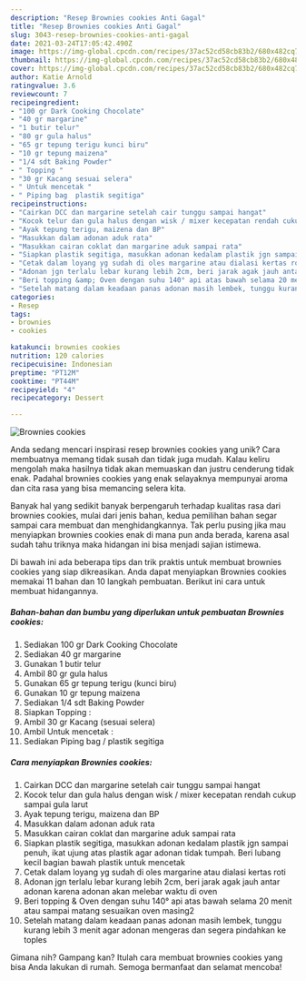 ```yaml
---
description: "Resep Brownies cookies Anti Gagal"
title: "Resep Brownies cookies Anti Gagal"
slug: 3043-resep-brownies-cookies-anti-gagal
date: 2021-03-24T17:05:42.490Z
image: https://img-global.cpcdn.com/recipes/37ac52cd58cb83b2/680x482cq70/brownies-cookies-foto-resep-utama.jpg
thumbnail: https://img-global.cpcdn.com/recipes/37ac52cd58cb83b2/680x482cq70/brownies-cookies-foto-resep-utama.jpg
cover: https://img-global.cpcdn.com/recipes/37ac52cd58cb83b2/680x482cq70/brownies-cookies-foto-resep-utama.jpg
author: Katie Arnold
ratingvalue: 3.6
reviewcount: 7
recipeingredient:
- "100 gr Dark Cooking Chocolate"
- "40 gr margarine"
- "1 butir telur"
- "80 gr gula halus"
- "65 gr tepung terigu kunci biru"
- "10 gr tepung maizena"
- "1/4 sdt Baking Powder"
- " Topping "
- "30 gr Kacang sesuai selera"
- " Untuk mencetak "
- " Piping bag  plastik segitiga"
recipeinstructions:
- "Cairkan DCC dan margarine setelah cair tunggu sampai hangat"
- "Kocok telur dan gula halus dengan wisk / mixer kecepatan rendah cukup sampai gula larut"
- "Ayak tepung terigu, maizena dan BP"
- "Masukkan dalam adonan aduk rata"
- "Masukkan cairan coklat dan margarine aduk sampai rata"
- "Siapkan plastik segitiga, masukkan adonan kedalam plastik jgn sampai penuh, ikat ujung atas plastik agar adonan tidak tumpah. Beri lubang kecil bagian bawah plastik untuk mencetak"
- "Cetak dalam loyang yg sudah di oles margarine atau dialasi kertas roti"
- "Adonan jgn terlalu lebar kurang lebih 2cm, beri jarak agak jauh antar adonan karena adonan akan melebar waktu di oven"
- "Beri topping &amp; Oven dengan suhu 140° api atas bawah selama 20 menit atau sampai matang sesuaikan oven masing2"
- "Setelah matang dalam keadaan panas adonan masih lembek, tunggu kurang lebih 3 menit agar adonan mengeras dan segera pindahkan ke toples"
categories:
- Resep
tags:
- brownies
- cookies

katakunci: brownies cookies 
nutrition: 120 calories
recipecuisine: Indonesian
preptime: "PT12M"
cooktime: "PT44M"
recipeyield: "4"
recipecategory: Dessert

---
```



![Brownies cookies](https://img-global.cpcdn.com/recipes/37ac52cd58cb83b2/680x482cq70/brownies-cookies-foto-resep-utama.jpg)

Anda sedang mencari inspirasi resep brownies cookies yang unik? Cara membuatnya memang tidak susah dan tidak juga mudah. Kalau keliru mengolah maka hasilnya tidak akan memuaskan dan justru cenderung tidak enak. Padahal brownies cookies yang enak selayaknya mempunyai aroma dan cita rasa yang bisa memancing selera kita.



Banyak hal yang sedikit banyak berpengaruh terhadap kualitas rasa dari brownies cookies, mulai dari jenis bahan, kedua pemilihan bahan segar sampai cara membuat dan menghidangkannya. Tak perlu pusing jika mau menyiapkan brownies cookies enak di mana pun anda berada, karena asal sudah tahu triknya maka hidangan ini bisa menjadi sajian istimewa.


Di bawah ini ada beberapa tips dan trik praktis untuk membuat brownies cookies yang siap dikreasikan. Anda dapat menyiapkan Brownies cookies memakai 11 bahan dan 10 langkah pembuatan. Berikut ini cara untuk membuat hidangannya.

<!--inarticleads1-->

##### Bahan-bahan dan bumbu yang diperlukan untuk pembuatan Brownies cookies:

1. Sediakan 100 gr Dark Cooking Chocolate
1. Sediakan 40 gr margarine
1. Gunakan 1 butir telur
1. Ambil 80 gr gula halus
1. Gunakan 65 gr tepung terigu (kunci biru)
1. Gunakan 10 gr tepung maizena
1. Sediakan 1/4 sdt Baking Powder
1. Siapkan  Topping :
1. Ambil 30 gr Kacang (sesuai selera)
1. Ambil  Untuk mencetak :
1. Sediakan  Piping bag / plastik segitiga




<!--inarticleads2-->

##### Cara menyiapkan Brownies cookies:

1. Cairkan DCC dan margarine setelah cair tunggu sampai hangat
1. Kocok telur dan gula halus dengan wisk / mixer kecepatan rendah cukup sampai gula larut
1. Ayak tepung terigu, maizena dan BP
1. Masukkan dalam adonan aduk rata
1. Masukkan cairan coklat dan margarine aduk sampai rata
1. Siapkan plastik segitiga, masukkan adonan kedalam plastik jgn sampai penuh, ikat ujung atas plastik agar adonan tidak tumpah. Beri lubang kecil bagian bawah plastik untuk mencetak
1. Cetak dalam loyang yg sudah di oles margarine atau dialasi kertas roti
1. Adonan jgn terlalu lebar kurang lebih 2cm, beri jarak agak jauh antar adonan karena adonan akan melebar waktu di oven
1. Beri topping &amp; Oven dengan suhu 140° api atas bawah selama 20 menit atau sampai matang sesuaikan oven masing2
1. Setelah matang dalam keadaan panas adonan masih lembek, tunggu kurang lebih 3 menit agar adonan mengeras dan segera pindahkan ke toples




Gimana nih? Gampang kan? Itulah cara membuat brownies cookies yang bisa Anda lakukan di rumah. Semoga bermanfaat dan selamat mencoba!
